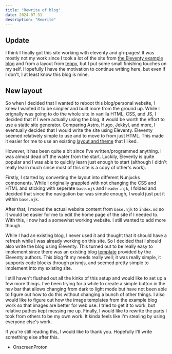 ```yaml
---
title: "Rewrite of blog"
date: 2024-07-31
description: "Rewrite"
---
```


## Update

I think I finally got this site working with eleventy and gh-pages! It was mostly not my work since I took a lot of the site from [the Eleventy example blog](https://github.com/11ty/eleventy-base-blog) and from a layout from [teppy](https://teppyslayouts.neocities.org/), but I put some small finishing touches on my self. Hopefully I have the motivation to continue writing here, but even if I don't, I at least know this blog is mine.

## New layout

So when I decided that I wanted to reboot this blog/personal website, I knew I wanted it to be simpler and built more from the ground up. While I orignally was going to do the whole site in vanilla HTML, CSS, and JS, I decided that if I were actually using the blog, it would be worth the effort to use a static site generator. Comparing Astro, Hugo, Jekkyl, and more, I eventually decided that I would write the site using Eleventy. Eleventy seemed relatively simple to use and to move to from just HTML. This made it easier for me to use an existing [layout and theme](https://teppyslayouts.neocities.org/04) that I liked.

However, it has been quite a bit since I've written/programmed anything. I was almost dead off the water from the start. Luckily, Eleventy is quite popular and I was able to quickly learn just enough to start (although I didn't really learn much since most of this site is a copy of other's work).

Firstly, I started by converting the layout into different Nunjucks components. While I originally grappled with not changing the CSS and HTML and sticking with seperate `base.njk` and `header.njk`, I folded and decided that since the navigation bar was simple enough, I would just put it within `base.njk`.

After that, I moved the actual website content from `base.njk` to `index.md` so it would be easier for me to edit the home page of the site if I needed to. With this, I now had a somewhat working website. I still wanted to add more though.

While I had an existing blog, I never used it and thought that it should have a refresh while I was already working on this site. So I decided that I should also write the blog using Eleventy. This turned out to be really easy to implement since there was an existing blog [template](https://github.com/11ty/eleventy-base-blog) provided by the Eleventy authors. This blog fit my needs really well; it was really simple, it supports code blocks through prismjs, and seemed pretty simple to implement into my existing site.

I still haven't flushed out all the kinks of this setup and would like to set up a few more things. I've been trying for a while to create a simple button in the nav bar that allows changing from dark to light mode but have not been able to figure out how to do this without changing a bunch of other things. I also would like to figure out how the image templates from the example blog work so that images are better for web use. I tried to get it to work, but relative pathes kept messing me up. Finally, I would like to rewrite the parts I took from others to be my own work. It kinda feels like I'm stealing by using everyone else's work.

If you're still reading this, I would like to thank you. Hopefully I'll write something else after this.

- OnscreenProton

